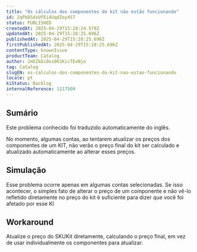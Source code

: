 ```yaml
---
title: "Os cálculos dos componentes do kit não estão funcionando"
id: 2qPkDSdxUfEi4UqdZoy4S7
status: PUBLISHED
createdAt: 2025-04-29T15:28:24.578Z
updatedAt: 2025-04-29T15:28:25.696Z
publishedAt: 2025-04-29T15:28:25.696Z
firstPublishedAt: 2025-04-29T15:28:25.696Z
contentType: knownIssue
productTeam: Catalog
author: 2mXZkbi0oi061KicTExNjo
tag: Catalog
slugEN: os-calculos-dos-componentes-do-kit-nao-estao-funcionando
locale: pt
kiStatus: Backlog
internalReference: 1217509
---
```


## Sumário

<div class="alert alert-info">
  <p>Este problema conhecido foi traduzido automaticamente do inglês.</p>
</div>


No momento, algumas contas, ao tentarem atualizar os preços dos componentes de um KIT, não verão o preço final do kit ser calculado e atualizado automaticamente ao alterar esses preços.

## Simulação


Esse problema ocorre apenas em algumas contas selecionadas. Se isso acontecer, o simples fato de alterar o preço de um componente e não vê-lo refletido diretamente no preço do kit é suficiente para dizer que você foi afetado por esse KI

## Workaround


Atualize o preço do SKUKit diretamente, calculando o preço final, em vez de usar individualmente os componentes para atualizar.





